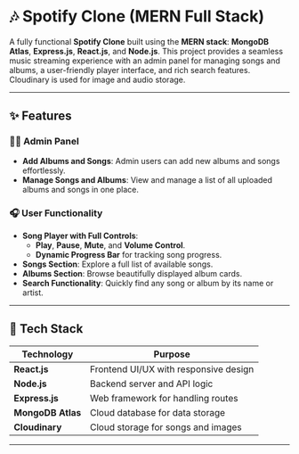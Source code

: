 # 🎶 Spotify Clone (MERN Full Stack)

A fully functional **Spotify Clone** built using the **MERN stack**: **MongoDB Atlas**, **Express.js**, **React.js**, and **Node.js**. This project provides a seamless music streaming experience with an admin panel for managing songs and albums, a user-friendly player interface, and rich search features. Cloudinary is used for image and audio storage.

---

## ✨ Features

### 👨‍💼 **Admin Panel**
- **Add Albums and Songs**: Admin users can add new albums and songs effortlessly.
- **Manage Songs and Albums**: View and manage a list of all uploaded albums and songs in one place.

### 🎧 **User Functionality**
- **Song Player with Full Controls**:  
  - **Play**, **Pause**, **Mute**, and **Volume Control**.  
  - **Dynamic Progress Bar** for tracking song progress.
- **Songs Section**: Explore a full list of available songs.  
- **Albums Section**: Browse beautifully displayed album cards.  
- **Search Functionality**: Quickly find any song or album by its name or artist.  

---

## 🚀 **Tech Stack**

| **Technology**      | **Purpose**                          |
|---------------------|---------------------------------------|
| **React.js**        | Frontend UI/UX with responsive design |
| **Node.js**         | Backend server and API logic          |
| **Express.js**      | Web framework for handling routes     |
| **MongoDB Atlas**   | Cloud database for data storage       |
| **Cloudinary**      | Cloud storage for songs and images    |

---

